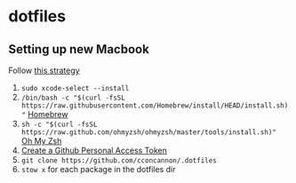 # dotfiles

## Setting up new Macbook

Follow [this strategy](https://www.jakewiesler.com/blog/managing-dotfiles)

1. `sudo xcode-select --install`
2. `/bin/bash -c "$(curl -fsSL https://raw.githubusercontent.com/Homebrew/install/HEAD/install.sh)"` [Homebrew](https://brew.sh/)
3. `sh -c "$(curl -fsSL https://raw.github.com/ohmyzsh/ohmyzsh/master/tools/install.sh)"` [Oh My Zsh](https://ohmyz.sh/#install)
4. [Create a Github Personal Access Token](https://docs.github.com/en/authentication/keeping-your-account-and-data-secure/creating-a-personal-access-token)
5. `git clone https://github.com/cconcannon/.dotfiles`
6. `stow x` for each package in the dotfiles dir
